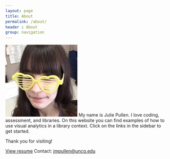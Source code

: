 ```yaml
---
layout: page
title: About
permalink: /about/
header : About
group: navigation
---
```


<img src="/assets/images/profilepic.jpg" alt="Photo of site author" width="225px" height="225px">
My name is Julie Pullen. I love coding, assessment, and libraries. On this website you can find examples of how to use visual analytics in a library context. Click on the links in the sidebar to get started.

Thank you for visiting!

<a href="https://libjpullen.github.io/Pullenresume.html" target="blank" >View resume</a>
Contact: <a href="mailto:jmpullen@uncg.edu">jmpullen@uncg.edu</a>
